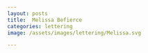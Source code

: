 ```yaml
---
layout: posts
title:  Melissa Befierce
categories: lettering
image: /assets/images/lettering/Melissa.svg

---
```




